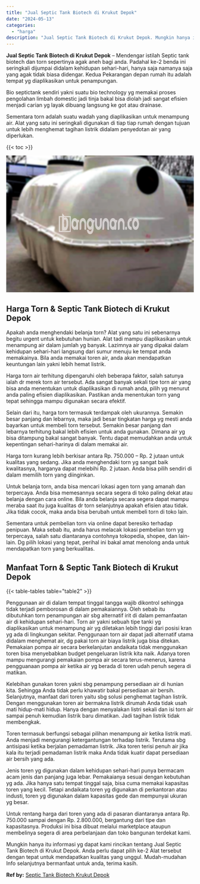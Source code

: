 ```yaml
---
title: "Jual Septic Tank Biotech di Krukut Depok"
date: "2024-05-13"
categories: 
  - "harga"
description: "Jual Septic Tank Biotech di Krukut Depok. Mungkin hanya itu informasi yg dapat kami rincikan tentang Jual Septic Tank Biotech di Krukut Depok. Anda perlu dap..."
---
```


**Jual Septic Tank Biotech di Krukut Depok** – Mendengar istilah Septic tank biotech dan torn sepertinya agak aneh bagi anda. Padahal ke-2 benda ini seringkali dijumpai didalam kehidupan sehari-hari, hanya saja namanya saja yang agak tidak biasa didengar. Kedua Pekarangan depan rumah itu adalah tempat yg diaplikasikan untuk penampungan.

Bio septictank sendiri yakni suatu bio technology yg memakai proses pengolahan limbah domestic jadi tinja bakal bisa diolah jadi sangat efisien menjadi carian yg layak dibuang langsung ke got atau drainase.

Sementara torn adalah suatu wadah yang diaplikasikan untuk menampung air. Alat yang satu ini seringkali digunakan di tiap tiap rumah dengan tujuan untuk lebih menghemat tagihan listrik didalam penyedotan air yang diperlukan.

{{< toc >}}

![Jual Septic Tank Biotech di Krukut Depok](/images/jual-bio-septictank-20.png)

## Harga Torn & Septic Tank Biotech di Krukut Depok

Apakah anda menghendaki belanja torn? Alat yang satu ini sebenarnya begitu urgent untuk kebutuhan hunian. Alat tadi mampu diaplikasikan untuk menampung air dalam jumlah yg banyak. Lazimnya air yang dipakai dalam kehidupan sehari-hari langsung dari sumur menuju ke tempat anda memakainya. Bila anda memakai toren air, anda akan mendapatkan keuntungan lain yakni lebih hemat listrik.

Harga torn air terhitung dipengaruhi oleh beberapa faktor, salah satunya ialah dr merek torn air tersebut. Ada sangat banyak sekali tipe torn air yang bisa anda menentukan untuk diaplikasikan di rumah anda, pilih yg menurut anda paling efisien diaplikasikan. Pastikan anda menentukan torn yang tepat sehingga mampu digunakan secara efektif.

Selain dari itu, harga torn termasuk terdampak oleh ukurannya. Semakin besar panjang dan lebarnya, maka jadi besar tingkatan harga yg mesti anda bayarkan untuk membeli torn tersebut. Semakin besar panjang dan lebarnya terhitung bakal lebih efisien untuk anda gunakan. Dimana air yg bisa ditampung bakal sangat banyak. Tentu dapat memudahkan anda untuk kepentingan sehari-harinya di dalam memakai air.

Harga torn kurang lebih berkisar antara Rp. 750.000 – Rp. 2 jutaan untuk kualitas yang sedang. Jika anda menghendaki torn yg sangat baik kwalitasnya, harganya dapat melebihi Rp. 2 jutaan. Anda bisa pilih sendiri di dalam memilih torn yang diinginkan.

Untuk belanja torn, anda bisa mencari lokasi agen torn yang amanah dan terpercaya. Anda bisa memesannya secara segera di toko paling dekat atau belanja dengan cara online. Bila anda belanja secara segera dapat mampu meraba saat itu juga kualitas dr torn selanjutnya apakah efisien atau tidak. Jika tidak cocok, maka anda bisa berubah untuk membeli torn di toko lain.

Sementara untuk pembelian torn via online dapat beresiko terhadap penipuan. Maka sebab itu, anda harus melacak lokasi pembelian torn yg terpercaya, salah satu diantaranya contohnya tokopedia, shopee, dan lain-lain. Dg pilih lokasi yang tepat, perihal ini bakal amat menolong anda untuk mendapatkan torn yang berkualitas.

## Manfaat Torn & Septic Tank Biotech di Krukut Depok

{{< table-tables table="table2" >}}

Penggunaan air di dalam tempat tinggal tangga wajib dikontrol sehingga tidak terjadi pemborosan di dalam pemakaiannya. Oleh sebab itu dibutuhkan torn penampungan air sbg alternatif irit di dalam pemanfaatan air di kehidupan sehari-hari. Torn air yakni sebuah tipe tanki yg diaplikasikan untuk menampung air yg diletakan lebih tinggi dari posisi kran yg ada di lingkungan sekitar. Penggunaan torn air dapat jadi alternatif utama didalam menghemat air, dg pakai torn air biaya listrik juga bisa ditekan. Pemakaian pompa air secara berkelanjutan andaikata tidak menggunakan toren bisa menyebabkan budget pengeluaran listrik kita naik. Adanya toren mampu mengurangi pemakaian pompa air secara terus-menerus, karena pengguanaan pompa air ketika air yg berada di toren udah penuh segera di matikan.

Kelebihan gunakan toren yakni sbg penampung persediaan air di hunian kita. Sehingga Anda tidak perlu khawatir bakal persediaan air bersih. Selanjutnya, manfaat dari toren yaitu sbg solusi penghemat tagihan listrik. Dengan menggunakan toren air bermakna listrik dirumah Anda tidak usah mati hidup-mati hidup. Hanya dengan menyalakan listri sekali dan isi torn air sampai penuh kemudian listrik baru dimatikan. Jadi tagihan listrik tidak membengkak.

Toren termasuk berfungsi sebagai pilihan menampung air ketika listrik mati. Anda menjadi mengurangi ketergantungan terhadap listrik. Terutama sbg antisipasi ketika berjalan pemadaman listrik. Jika toren terisi penuh air jika kala itu terjadi pemadaman listrik maka Anda tidak kuatir dapat persediaan air bersih yang ada.

Jenis toren yg digunakan dalam kehidupan sehari-hari punya bermacam acam jenis dan panjang juga lebar. Pemakaianya sesuai dengan kebutuhan yg ada. Jika hanya satu tempat tinggal saja, bisa cuma memakai kapasitas toren yang kecil. Tetapi andaikata toren yg digunakan di perkantoran atau industi, toren yg digunakan dalam kapasitas gede dan mempunyai ukuran yg besar.

Untuk rentang harga dari toren yang ada di pasaran diantaranya antara Rp. 750.000 sampai dengan Rp. 2.800.000, bergantung dari tipe dan kapasitasnya. Produksi ini bisa dibuat melalui marketplace ataupun membelinya segera di area perbelanjaan dan toko bangunan terdekat kami.

Mungkin hanya itu informasi yg dapat kami rincikan tentang Jual Septic Tank Biotech di Krukut Depok. Anda perlu dapat pilih ke-2 Alat tersebut dengan tepat untuk mendapatkan kualitas yang unggul. Mudah-mudahan Info selanjutnya bermanfaat untuk anda, terima kasih.

**Ref by:** [Septic Tank Biotech Krukut Depok](https://id.wikipedia.org/wiki/Septic)
